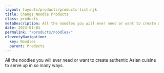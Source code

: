 ```yaml
---
layout: layouts/products/products-list.njk
title: Changs Noodle Products
class: products
metaDescription: All the noodles you will ever need or want to create authentic Asian cuisine to serve up in so many ways.
date: 2023-01-01
permalink: "/products/noodles/"
eleventyNavigation:
  key: Noodles
  parent: Products
---
```

All the noodles you will ever need or want to create authentic Asian cuisine to serve up in so many ways.





